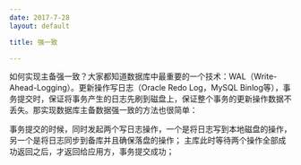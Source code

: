 ```yaml
---
date: 2017-7-28
layout: default

title: 强一致

---
```


如何实现主备强一致？大家都知道数据库中最重要的一个技术：WAL（Write-Ahead-Logging）。更新操作写日志（Oracle Redo Log，MySQL Binlog等），事务提交时，保证将事务产生的日志先刷到磁盘上，保证整个事务的更新操作数据不丢失。那实现数据库主备数据强一致的方法也很简单：

事务提交的时候，同时发起两个写日志操作，一个是将日志写到本地磁盘的操作，另一个是将日志同步到备库并且确保落盘的操作；
主库此时等待两个操作全部成功返回之后，才返回给应用方，事务提交成功；

